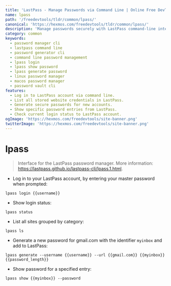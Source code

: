 ```yaml
---
title: 'LastPass - Manage Passwords via Command Line | Online Free DevTools by Hexmos'
name: lpass
path: '/freedevtools/tldr/common/lpass/'
canonical: 'https://hexmos.com/freedevtools/tldr/common/lpass/'
description: 'Manage passwords securely with LastPass command-line interface (lpass). Generate strong passwords, store credentials, and automate password management. Free online tool, no registration required.'
category: common
keywords:
  - password manager cli
  - lastpass command line
  - password generator cli
  - command line password management
  - lpass login
  - lpass show password
  - lpass generate password
  - linux password manager
  - macos password manager
  - password vault cli
features:
  - Log in to LastPass account via command line.
  - List all stored website credentials in LastPass.
  - Generate secure passwords for new accounts.
  - Show specific password entries from LastPass.
  - Check current login status to LastPass account.
ogImage: 'https://hexmos.com/freedevtools/site-banner.png'
twitterImage: 'https://hexmos.com/freedevtools/site-banner.png'
---
```


# lpass

> Interface for the LastPass password manager.
> More information: <https://lastpass.github.io/lastpass-cli/lpass.1.html>.

- Log in to your LastPass account, by entering your master password when prompted:

`lpass login {{username}}`

- Show login status:

`lpass status`

- List all sites grouped by category:

`lpass ls`

- Generate a new password for gmail.com with the identifier `myinbox` and add to LastPass:

`lpass generate --username {{username}} --url {{gmail.com}} {{myinbox}} {{password_length}}`

- Show password for a specified entry:

`lpass show {{myinbox}} --password`
